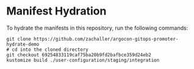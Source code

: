 # Manifest Hydration

To hydrate the manifests in this repository, run the following commands:

```shell
git clone https://github.com/zachaller/argocon-gitops-promoter-hydrate-demo
# cd into the cloned directory
git checkout 69254833119caf75ba20b9fd2bafbce359d24eb2
kustomize build ./user-configuration/staging/integration
```
